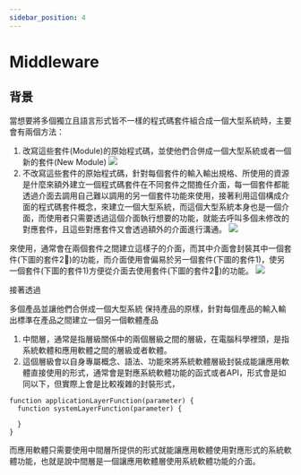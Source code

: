 ```yaml
---
sidebar_position: 4
---
```


# Middleware


## 背景
當想要將多個獨立且語言形式皆不一樣的程式碼套件組合成一個大型系統時，主要會有兩個方法：
1. 改寫這些套件(Module)的原始程式碼，並使他們合併成一個大型系統或者一個新的套件(New Module)
![](https://res.cloudinary.com/dqfxgtyoi/image/upload/v1636099819/blog/middleware/merge2NewModule_us6gfy.png)
2. 不改寫這些套件的原始程式碼，針對每個套件的輸入輸出規格、所使用的資源是什麼來額外建立一個程式碼套件在不同套件之間擔任介面，每一個套件都能透過介面去調用自己難以調用的另一個套件功能來使用，接著利用這個構成介面的程式碼套件概念，來建立一個大型系統，而這個大型系統本身也是一個介面，而使用者只需要透過這個介面執行想要的功能，就能去呼叫多個未修改的對應套件，且這些對應套件又會透過額外的介面進行溝通。
![](https://res.cloudinary.com/dqfxgtyoi/image/upload/v1636100923/blog/middleware/middleware2NewModule_n8h1jk.png)




來使用，通常會在兩個套件之間建立這樣子的介面，而其中介面會封裝其中一個套件(下圖的套件2)的功能，而介面使用會偏易於另一個套件(下圖的套件1)，使另一個套件(下圖的套件1)方便從介面去使用套件(下圖的套件2)的功能。
![](https://res.cloudinary.com/dqfxgtyoi/image/upload/v1636100309/blog/middleware/middleware_jzkfy1.png)

接著透過

多個產品並讓他們合併成一個大型系統
保持產品的原樣，針對每個產品的輸入輸出標準在產品之間建立一個另一個軟體產品

1. 中間層，通常是指層級關係中的兩個層級之間的層級，在電腦科學裡頭，是指系統軟體和應用軟體之間的層級或者軟體。
2. 這個層級會以自身專屬概念、語法、功能來將系統軟體層級封裝成能讓應用軟體直接使用的形式，通常會是對應系統軟體功能的函式或者API，形式會是如同以下，但實際上會是比較複雜的封裝形式，
```
function applicationLayerFunction(parameter) {
  function systemLayerFunction(parameter) {

  } 
}
```

而應用軟體只需要使用中間層所提供的形式就能讓應用軟體使用對應形式的系統軟體功能，也就是說中間層是一個讓應用軟體層使用系統軟體功能的介面。